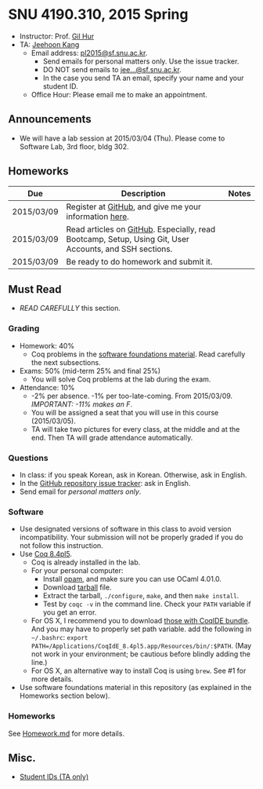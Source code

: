 # SNU 4190.310, 2015 Spring #

- Instructor: Prof. [Gil Hur](http://sf.snu.ac.kr/gil.hur)
- TA: [Jeehoon Kang](http://sf.snu.ac.kr/jeehoon.kang)
    + Email address: [pl2015@sf.snu.ac.kr](mailto:pl2015@sf.snu.ac.kr).
        * Send emails for personal matters only. Use the issue tracker.
        * DO NOT send emails to jee...@sf.snu.ac.kr.
        * In the case you send TA an email, specify your name and your student ID.
    + Office Hour: Please email me to make an appointment.

## Announcements ##

- We will have a lab session at 2015/03/04 (Thu). Please come to Software Lab, 3rd floor, bldg 302.

## Homeworks ##

| Due        	| Description 	 	 	 	 	 	 	 	 	 	 	 	 	 	| Notes 	|
|------------	|---------------------------------------------------------------	|-------	|
| 2015/03/09 	| Register at [GitHub](https://github.com), and give me your information [here](http://goo.gl/forms/YUjIxNo3LD).	|       	|
| 2015/03/09 	| Read articles on [GitHub](https://help.github.com/). Especially, read Bootcamp, Setup, Using Git, User Accounts, and SSH sections.	|       	|
| 2015/03/09 	| Be ready to do homework and submit it.	|       	|

## Must Read ##

- *READ CAREFULLY* this section.

### Grading ###

- Homework: 40%
    + Coq problems in the [software foundations material](http://www.cis.upenn.edu/~bcpierce/sf/current/index.html). Read carefully the next subsections.
- Exams: 50% (mid-term 25% and final 25%)
    + You will solve Coq problems at the lab during the exam.
- Attendance: 10%
    + -2% per absence. -1% per too-late-coming. From 2015/03/09. *IMPORTANT: -11% makes an F*.
    + You will be assigned a seat that you will use in this course (2015/03/05).
    + TA will take two pictures for every class, at the middle and at the end. Then TA will grade attendance automatically.

### Questions ###

- In class: if you speak Korean, ask in Korean. Otherwise, ask in English.
- In the [GitHub repository issue tracker](https://github.com/snu-sf/pl2015/issues): ask in English.
- Send email for *personal matters only*.

### Software ###

- Use designated versions of software in this class to avoid version incompatibility. Your submission will not be properly graded if you do not follow this instruction.
- Use [Coq 8.4pl5](https://coq.inria.fr/distrib/V8.4pl5/files/).
    + Coq is already installed in the lab.
    + For your personal computer:
        * Install [opam](http://opam.ocaml.org/doc/Install.html), and make sure you can use OCaml 4.01.0.
        * Download [tarball](https://coq.inria.fr/distrib/V8.4pl5/files/coq-8.4pl5.tar.gz) file.
        * Extract the tarball, `./configure`, `make`, and then `make install`.
        * Test by `coqc -v` in the command line. Check your `PATH` variable if you get an error.
    + For OS X, I recommend you to download [those with CoqIDE bundle](https://coq.inria.fr/distrib/V8.4pl5/files/coqide-8.4pl5.dmg). And you may have to properly set path variable. add the following in `~/.bashrc`: `export PATH=/Applications/CoqIdE_8.4pl5.app/Resources/bin/:$PATH`. (May not work in your environment; be cautious before blindly adding the line.)
    + For OS X, an alternative way to install Coq is using `brew`. See #1 for more details.
- Use software foundations material in this repository (as explained in the Homeworks section below).

### Homeworks ###

See [Homework.md](Homework.md) for more details.

## Misc. ##

- [Student IDs (TA only)](https://docs.google.com/a/sf.snu.ac.kr/spreadsheets/d/12lKRN2n9trryDC3JZSGsyo2JSeTQUoDy1BU2vArtcVA/edit#gid=937947926)
